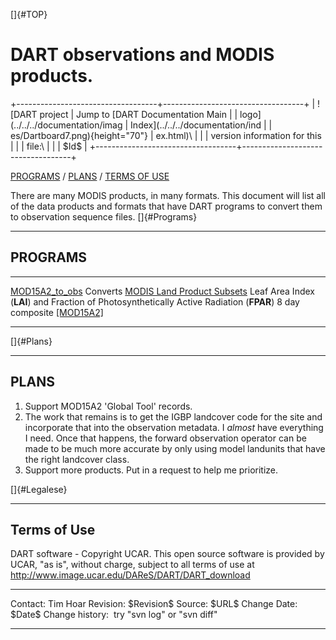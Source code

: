 []{#TOP}

DART observations and MODIS products.
=====================================

+-----------------------------------+-----------------------------------+
| ![DART project                    | Jump to [DART Documentation Main  |
| logo](../../../documentation/imag | Index](../../../documentation/ind |
| es/Dartboard7.png){height="70"}   | ex.html)\                         |
|                                   | version information for this      |
|                                   | file:\                            |
|                                   | \$Id\$                            |
+-----------------------------------+-----------------------------------+

[PROGRAMS](#Programs) / [PLANS](#Plans) / [TERMS OF USE](#Legalese)

There are many MODIS products, in many formats. This document will list
all of the data products and formats that have DART programs to convert
them to observation sequence files. []{#Programs}

------------------------------------------------------------------------

PROGRAMS
--------

  ----------------------------------------- ---------------------------------------------------------------------------------------------------------------------------------------------------------------------------------------------------------------------------------------------------------------------
  [MOD15A2\_to\_obs](MOD15A2_to_obs.html)   Converts [MODIS Land Product Subsets](http://daac.ornl.gov/MODIS/modis.shtml) Leaf Area Index (**LAI**) and Fraction of Photosynthetically Active Radiation (**FPAR**) 8 day composite [\[MOD15A2\]](https://lpdaac.usgs.gov/products/modis_products_table/mod15a2)
  ----------------------------------------- ---------------------------------------------------------------------------------------------------------------------------------------------------------------------------------------------------------------------------------------------------------------------

[]{#Plans}

------------------------------------------------------------------------

PLANS
-----

1.  Support MOD15A2 'Global Tool' records.
2.  The work that remains is to get the IGBP landcover code for the site
    and incorporate that into the observation metadata. I *almost* have
    everything I need. Once that happens, the forward observation
    operator can be made to be much more accurate by only using model
    landunits that have the right landcover class.
3.  Support more products. Put in a request to help me prioritize.

[]{#Legalese}

------------------------------------------------------------------------

Terms of Use
------------

DART software - Copyright UCAR. This open source software is provided by
UCAR, "as is", without charge, subject to all terms of use at
<http://www.image.ucar.edu/DAReS/DART/DART_download>

  ------------------ -----------------------------
  Contact:           Tim Hoar
  Revision:          \$Revision\$
  Source:            \$URL\$
  Change Date:       \$Date\$
  Change history:    try "svn log" or "svn diff"
  ------------------ -----------------------------



